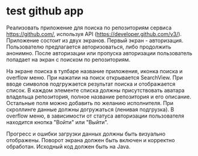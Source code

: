 # test github app
Реализовать приложение для поиска по репозиториям сервиса https://github.com/, используя API (https://developer.github.com/v3/). Приложение состоит из двух экранов. Первый экран - авторизация. Пользователю предлагается авторизоваться, либо продолжить анонимно. После авторизации или пропуска авторизации пользователь попадает на экран с поиском по репозиториям.

На экране поиска в тулбаре название приложения, иконка поиска и overflow меню. При нажатии на поиск открывается SearchView. При вводе символов подгружается результат поиска и отображается список. В каждом элементе списка должны присутствовать аватара владельца репозитория, полное название репозитория и его описание. Остальные поля можно добавить по желанию исполнителя. При скроллинге данные должны догружаться (ленивая подгрузка). В overflow меню, в зависимости от статуса авторизации пользователя находится кнопка "Войти" или "Выйти".

Прогресс и ошибки загрузки данных должны быть визуально отображены. Поворот экрана должен быть включен и корректно обработан. Исходный код должен быть на Java.


